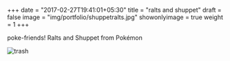 +++
date = "2017-02-27T19:41:01+05:30"
title = "ralts and shuppet"
draft = false
image = "img/portfolio/shuppetralts.jpg"
showonlyimage = true
weight = 1
+++

poke-friends! Ralts and Shuppet from Pokémon

![trash](/img/portfolio/shuppetralts.jpg)
